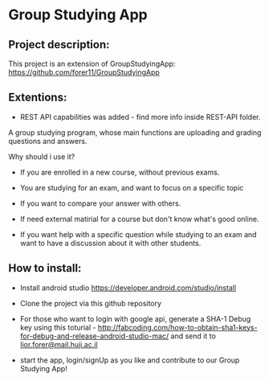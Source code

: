 # Group Studying App

## Project description:
This project is an extension of GroupStudyingApp: 
https://github.com/forer11/GroupStudyingApp

## Extentions:
*	REST API capabilities was added - find more info inside REST-API folder.

A group studying program, whose main functions are uploading and grading questions 
and answers.

Why should i use it?

*	If you are enrolled in a new course, without previous exams.  

*	You are studying for an exam, and want to focus on a specific topic

*	If you want to compare your answer with others.

*	If need external matirial for a course but don't know what's good online.

*	If you want help with a specific question while studying to an exam and want to have a discussion about it with other students.



## How to install:

*	Install android studio https://developer.android.com/studio/install

*	Clone the project via this github repository

*	For those who want to login with google api, generate a SHA-1 Debug key using this
	toturial - http://fabcoding.com/how-to-obtain-sha1-keys-for-debug-and-release-android-studio-mac/ and send it to lior.forer@mail.huji.ac.il

*	start the app, login/signUp as you like and contribute to our Group Studying App!




